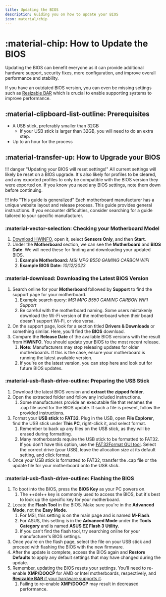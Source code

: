 ```yaml
---
title: Updating the BIOS
description: Guiding you on how to update your BIOS
icon: material/chip
---
```


# :material-chip: How to Update the BIOS

Updating the BIOS can benefit everyone as it can provide additional hardware support, security fixes, more configuration, and improve overall performance and stability.

If you have an outdated BIOS version, you can even be missing settings such as [Resizable BAR](./resizable-bar.md) which is crucial to enable supporting systems to improve performance.

## :material-clipboard-list-outline: Prerequisites

- A USB stick, preferably smaller than 32GB
    - If your USB stick is larger than 32GB, you will need to do an extra step.
- Up to an hour for the process

## :material-transfer-up: How to Upgrade your BIOS

!!! danger "Updating your BIOS will reset settings!"
    All current settings will likely be reset on a BIOS upgrade. It's also likely for profiles to be cleared, and any exported profiles to only be compatible with the BIOS version they were exported on. If you know you need any BIOS settings, note them down before continuing.

!!! info "This guide is generalized"
    Each motherboard manufacturer has a unique website layout and release process. This guide provides general instructions. If you encounter difficulties, consider searching for a guide tailored to your specific manufacturer.

### :material-vector-selection: Checking your Motherboard Model
1. [Download HWiNFO](https://www.hwinfo.com/), open it, select **Sensors Only**, and then **Start**.
1. Under the **Motherboard** section, we can see the **Motherboard** and **BIOS Date**. We will need these for finding and downloading your updated BIOS.
    1. **Example Motherboard:** *MSI MPG B550 GAMING CARBON WIFI*
    1. **Example BIOS Date:** *10/12/2023*

### :material-download: Downloading the Latest BIOS Version
1. Search online for your **Motherboard** followed by **Support** to find the support page for your motherboard.
    1. Example search query: *MSI MPG B550 GAMING CARBON WIFI Support*
    1. Be careful with the motherboard naming. Some users mistakenly download the Wi-Fi version of the motherboard when their board doesn't support Wi-Fi, or vice versa.
1. On the support page, look for a section titled **Drivers & Downloads** or something similar. Here, you'll find the **BIOS** download.
1. Compare the **Release Date** of the available BIOS versions with the result from **HWiNFO**. You should update your BIOS to the most recent release.
    1. **Note:** Manufacturers may stop releasing updates for older motherboards. If this is the case, ensure your motherboard is running the latest available version.
    1. If you're on the latest version, you can stop here and look out for future BIOS updates.

### :material-usb-flash-drive-outline: Preparing the USB Stick
1. Download the latest BIOS version and **extract the zipped folder**.
1. Open the extracted folder and follow any included instructions.
    1. Some manufacturers provide an executable file that renames the .cap file used for the BIOS update. If such a file is present, follow the provided instructions.
1. Format your **USB stick** to **FAT32**. Plug in the USB, open **File Explorer**, find the USB stick under **This PC**, right-click it, and select format.
    1. Remember to back up any files on the USB stick, as they will be erased during formatting.
    1. Many motherboards require the USB stick to be formatted to FAT32. If you don't have this option, use the [FAT32Format GUI tool](https://web.archive.org/web/20150331215614/http:/www.ridgecrop.demon.co.uk/guiformat-x64.Exe). Select the correct drive (your USB), leave the allocation size at its default setting, and click format.
1. Once your USB stick is formatted to FAT32, transfer the .cap file or the update file for your motherboard onto the USB stick.

### :material-usb-flash-drive-outline: Flashing the BIOS
1. To boot into the BIOS, press the **BIOS Key** as your PC powers on.
    1. The ++del++ key is commonly used to access the BIOS, but it's best to look up the specific key for your motherboard.
1. Locate the **Flash Tool** in the BIOS. Make sure you're in the **Advanced Mode**, not the **Easy Mode**.
    1. For MSI, this setting is on the main page and is named **M-Flash**.
    1. For ASUS, this setting is in the **Advanced Mode** under the **Tools Category** and is named **ASUS EZ Flash 3 Utility**.
    1. If you can't find the flash tool, try searching online for your manufacturer's BIOS settings.
1. Once you're on the flash page, select the file on your USB stick and proceed with flashing the BIOS with the new firmware.
1. After the update is complete, access the BIOS again and **Restore Defaults** to apply any default settings that may have changed during the update.
1. Remember, updating the BIOS resets your settings. You'll need to re-enable **XMP/DOOCP** for AMD or Intel motherboards, respectively, and [**Resizable BAR** if your hardware supports it](./resizable-bar.md).
    1. Failing to re-enable **XMP/DOOCP** may result in decreased performance.
